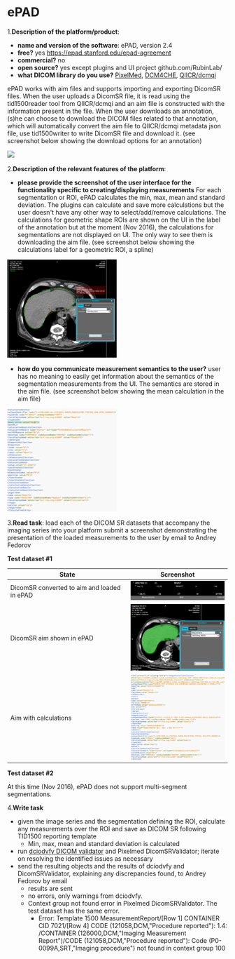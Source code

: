 # ePAD

1.**Description of the platform/product**:
 * **name and version of the software**: ePAD, version 2.4
 * **free?** yes https://epad.stanford.edu/epad-agreement
 * **commercial?** no
 * **open source?** yes except plugins and UI project github.com/RubinLab/
 * **what DICOM library do you use?** [PixelMed](http://www.pixelmed.com/), [DCM4CHE](http://www.dcm4che.org/), [QIICR/dcmqi](https://github.com/QIICR/dcmqi)

ePAD works with aim files and supports importing and exporting DicomSR files. When the user uploads a DicomSR file, it is read using the tid1500reader tool from QIICR/dcmqi and an aim file is constructed with the information present in the file. When the user downloads an annotation, (s)he can choose to download the DICOM files related to that annotation, which will automatically convert the aim file to QIICR/dcmqi metadata json file, use tid1500writer to write DicomSR file and download it. (see screenshot below showing the download options for an annotation)

<img src="./images/dicomsr_downloadaim.png" width=250>

2.**Description of the relevant features of the platform**: 
 * **please provide the screenshot of the user interface for the functionality specific to creating/displaying measurements** For each segmentation or ROI, ePAD calculates the min, max, mean and standard deviation. The plugins can calculate and save more calculations but the user doesn't have any other way to select/add/remove calculations. The calculations for geometric shape ROIs are shown on the UI in the label of the annotation but at the moment (Nov 2016), the calculations for segmentations are not displayed on UI. The only way to see them is downloading the aim file. (see screenshot below showing the calculations label for a geometric ROI, a spline)
 
 <img src="./images/epadsr_roi.png" width=250>
 
 * **how do you communicate measurement semantics to the user?** user has no meaning to easily get information about the semantics of the segmentation measurements from the UI. The semantics are stored in the aim file. (see screenshot below showing the mean calculation in the aim file)

 <img src="./images/epadsr_mean.png" width=250>

3.**Read task**: load each of the DICOM SR datasets that accompany the imaging series into your platform
submit a screenshot demonstrating the presentation of the loaded measurements to the user by email to Andrey Fedorov

**Test dataset #1**

| State | Screenshot |
| -- | -- |
| DicomSR converted to aim and loaded in ePAD | <img src="./images/epadsr_loaded.png" width=250> |
| DicomSR aim shown in ePAD | <img src="./images/epadsr_segmentation.png" width=250> |
| Aim with calculations| <img src="./images/epadsr_aim.png" width=250> 

**Test dataset #2**

At this time (Nov 2016), ePAD does not support multi-segment segmentations.

4.**Write task**
 * given the image series and the segmentation defining the ROI, calculate any measurements over the ROI and save as DICOM SR following TID1500 reporting template
   * Min, max, mean and standard deviation is calculated
 * run [dciodvfy DICOM validator](http://www.dclunie.com/dicom3tools/dciodvfy.html) and Pixelmed DicomSRValidator; iterate on resolving the identified issues as necessary
 * send the resulting objects and the results of dciodvfy and DicomSRValidator, explaining any discrepancies found, to Andrey Fedorov by email
   * results are sent
   * no errors, only warnings from dciodvfy. 
   * Context group not found error in Pixelmed DicomSRValidator. The test dataset has the same error.
     * Error: Template 1500 MeasurementReport/[Row 1] CONTAINER CID 7021/[Row 4] CODE (121058,DCM,"Procedure reported"): 1.4: /CONTAINER (126000,DCM,"Imaging Measurement Report")/CODE (121058,DCM,"Procedure reported"): Code (P0-0099A,SRT,"Imaging procedure") not found in context group 100



